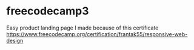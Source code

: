 # freecodecamp3
Easy product landing page I made because of this certificate https://www.freecodecamp.org/certification/frantak55/responsive-web-design
